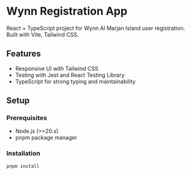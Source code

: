 # Wynn Registration App

React + TypeScript project for Wynn Al Marjan Island user registration.  
Built with Vite, Tailwind CSS.

## Features

- Responsive UI with Tailwind CSS
- Testing with Jest and React Testing Library
- TypeScript for strong typing and maintainability

## Setup

### Prerequisites

- Node.js (>=20.x)
- pnpm package manager

### Installation

```bash
pnpm install
```
